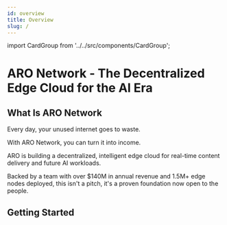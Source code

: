 ```yaml
---
id: overview
title: Overview
slug: /
---
```

import CardGroup from '../../src/components/CardGroup';


# ARO Network - The Decentralized Edge Cloud for the AI Era 

## What Is ARO Network 

Every day, your unused internet goes to waste.

With ARO Network, you can turn it into income.

ARO is building a decentralized, intelligent edge cloud for real-time content delivery and future AI workloads. 

Backed by a team with over $140M in annual revenue and 1.5M+ edge nodes deployed, this isn't a pitch, it's a proven foundation now open to the people.

## Getting Started

<CardGroup />
